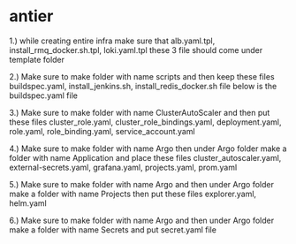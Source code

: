 # antier

1.) while creating entire infra make sure that alb.yaml.tpl, install_rmq_docker.sh.tpl, loki.yaml.tpl these 3 file should come under template folder


2.) Make sure to make folder with name scripts and then keep these files buildspec.yaml, install_jenkins.sh, install_redis_docker.sh file below is the buildspec.yaml file


3.) Make sure to make folder with name ClusterAutoScaler and then put these files cluster_role.yaml, cluster_role_bindings.yaml, deployment.yaml, role.yaml, role_binding.yaml, service_account.yaml  


4.) Make sure to make folder with name Argo then under Argo folder make a folder with name Application and place these files cluster_autoscaler.yaml, external-secrets.yaml, grafana.yaml, projects.yaml, prom.yaml


5.) Make sure to make folder with name Argo and then under Argo folder make a folder with name Projects then put these files explorer.yaml, helm.yaml


6.) Make sure to make folder with name Argo and then under Argo folder make a folder with name Secrets and put secret.yaml file
